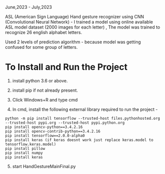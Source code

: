 June,2023 - July,2023

ASL (American Sign Language) Hand gesture recognizer using CNN (Convolutional Neural Network) - I trained a model using online available ASL model dataset (2000 images for each 
letter) , The model was trained to recognize 26 english alphabet letters.

Used 2 levels of prediction algorithm - because model was getting confused for some group of letters.

# To Install and Run the Project

1. install python 3.6 or above.

2. install pip if not already present.

3. Click Windows+R and type cmd

4. In cmd, install the following external library required to run the project - 

```
python -m pip install tensorflow --trusted-host files.pythonhosted.org --trusted-host pypi.org --trusted-host pypi.python.org
pip install opencv-python==3.4.2.16
pip install opencv-contrib-python==3.4.2.16
pip install tensorflow==2.0.0-alpha0
pip install keras (if keras doesnt work just replace keras.model to tensorflow.keras.model)
pip install pillow      
pip install numpy
pip install keras
```

5. start HandGestureMainFinal.py